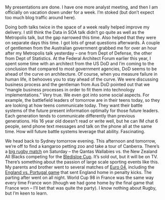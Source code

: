 My presentations are done. I have one more analyst meeting, and then I
am officially on vacation down under for a week. I’m stoked (but don’t
expect too much blog traffic around here).

Doing both talks twice in the space of a week really helped improve my
delivery. I still think the Data in SOA talk didn’t go quite as well as
the Metropolis talk, but the gap narrowed this time. Also helped that
they were on separate days this time. I got lots of great questions
afterwards. A couple of gentlemen from the Australian government grabbed
me for over an hour after my Metropolis talk yesterday – one from Dept
of Defense, the other from Dept of Statistics. At the Federal Architect
Forum earlier this year, I spent some time with an architect from the US
DoD and I’m coming to the conclusion that compared to most government
agencies, DoD seems to be ahead of the curve on architecture. Of course,
when you measure failure in human life, it behooves you to stay ahead of
the curve. We were discussing business process and the gentleman from
Aus DoD pointed out that we “mangle business processes in order to fit
them into technology implementations.” Very true. We even got into some
social aspects. For example, the battlefield leaders of tomorrow are in
their teens today, so they are looking at how teens communicate today.
They want their battle systems of the future present information
optimally for those future leaders. Each generation tends to communicate
differently than previous generations. His 16 year old doesn’t read or
write well, but he can IM chat 6 people, send phone text messages and
talk on the phone all at the same time. How will future battle systems
leverage that ability. Fascinating.

We head back to Sydney tomorrow evening. This afternoon and tomorrow,
we’re off to find a kangaroo petting zoo and take a tour of Canberra.
There’s a [big rugby match](http://www.rugby.com.au/aus.rugby/pages/105)
on Saturday – the Qantas Wallabies vs. the New Zealand All Blacks
competing for the [Bledisloe
Cup](http://www.rugby.com.au/aus.rugby/pages/1285/group/9619). It’s sold
out, but it will be on TV. There’s something about the passion of large
scale sporting events like this. My parents and brother went to several
matches of [Euro 04](http://www.euro2004.com/index.html), including the
[England vs. Portugal
game](http://www.euro2004.com/Tournament/Matches/Round=1582/Match=1059188/index.html)
that sent England home in penalty kicks. The parting after went on all
night. World Cup 98 in France was the same way every time France won
(though we had gone home by the final game that France won – I’ll bet
that was quite the party). I know nothing about Rugby, but I’m keen to
learn.
